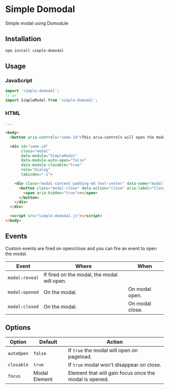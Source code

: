 # Simple Domodal

Simple modal using Domodule

## Installation

```sh
npm install simple-domodal
```

## Usage

### JavaScript

```js
import 'simple-domodal';
// or
import SimpleModal from 'simple-domodal';
```

### HTML

```html
...

<body>
  <button aria-controls="some-id">This aria-controls will open the modal</button>

  <div id="some-id"
       class="modal"
       data-module="SimpleModal"
       data-module-auto-open="false"
       data-module-closable="true"
       role="dialog"
       tabindex="-1">

    <div class="modal-content padding-md text-center" data-name="modal">
      <button class="modal-close" data-action="close" aria-label="Close modal">
        <span aria-hidden="true">×</span>
      </button>
    </div>
  </div>

  <script src="simple-domodal.js"></script>
</body>
```

## Events

Custom events are fired on open/close and you can fire an event to open the modal.

| Event          | Where                                       | When            |
|----------------|---------------------------------------------|-----------------|
| `modal:reveal` | If fired on the modal, the modal will open. |                 |
| `modal:opened` | On the modal.                               | On modal open.  |
| `modal:closed` | On the modal.                               | On modal close. |

## Options

| Option     | Default       | Action                                                 |
|------------|---------------|--------------------------------------------------------|
| `autoOpen` | `false`       | If `true` the modal will open on pageload.             |
| `closable` | `true`        | If `true` modal won't disappear on close.              |
| `focus`    | Modal Element | Element that will gain focus once the modal is opened. |
